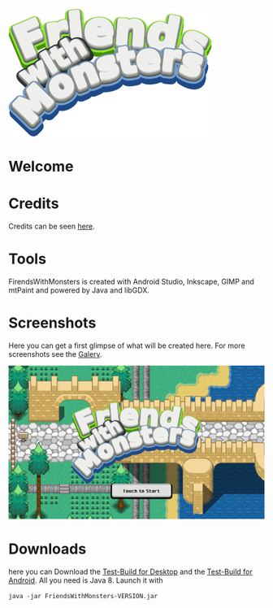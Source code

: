 ![alt text](./Artwork/logo.png "Logo")

# Welcome

# Credits
Credits can be seen [here](./Documents/CREDITS.md).

# Tools
FirendsWithMonsters is created with Android Studio, Inkscape, GIMP and
mtPaint and powered by Java and libGDX.

# Screenshots
Here you can get a first glimpse of what will be created here.
For more screenshots see the [Galery](https://bitbucket.org/gemlion/monsterworld/wiki/Galery).

![alt text](./Wiki/screenie16.png "First Preview")

# Downloads
here you can Download the [Test-Build for Desktop](./Builds/Testing/Desktop/FriendsWithMonsters-ALPHA-0.0.3.0.jar)
and the [Test-Build for Android](./Builds/Testing/Android/FriendsWithMonsters-ALPHA-0.0.3.0.apk).
All you need is Java 8. Launch it with 

```
java -jar FriendsWithMonsters-VERSION.jar
```